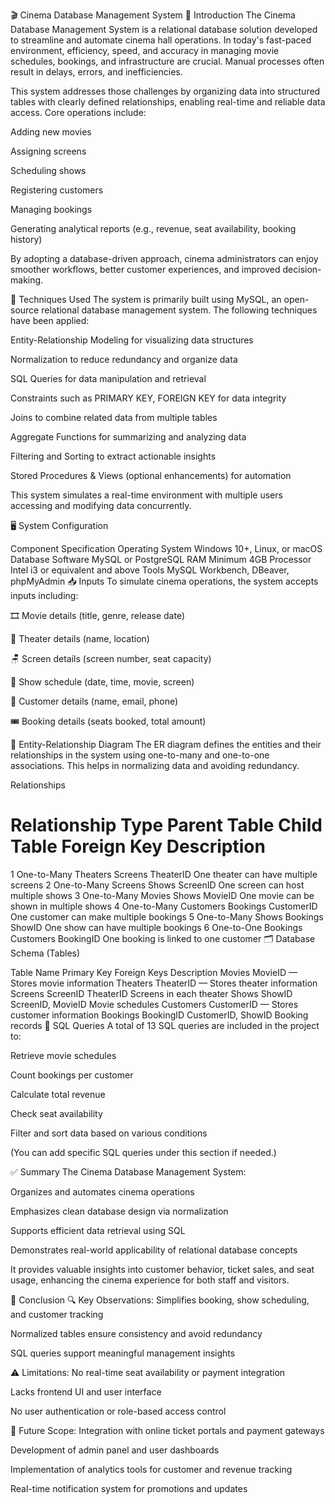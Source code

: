 🎬 Cinema Database Management System
📌 Introduction
The Cinema Database Management System is a relational database solution developed to streamline and automate cinema hall operations. In today's fast-paced environment, efficiency, speed, and accuracy in managing movie schedules, bookings, and infrastructure are crucial. Manual processes often result in delays, errors, and inefficiencies.

This system addresses those challenges by organizing data into structured tables with clearly defined relationships, enabling real-time and reliable data access. Core operations include:

Adding new movies

Assigning screens

Scheduling shows

Registering customers

Managing bookings

Generating analytical reports (e.g., revenue, seat availability, booking history)

By adopting a database-driven approach, cinema administrators can enjoy smoother workflows, better customer experiences, and improved decision-making.

🧠 Techniques Used
The system is primarily built using MySQL, an open-source relational database management system. The following techniques have been applied:

Entity-Relationship Modeling for visualizing data structures

Normalization to reduce redundancy and organize data

SQL Queries for data manipulation and retrieval

Constraints such as PRIMARY KEY, FOREIGN KEY for data integrity

Joins to combine related data from multiple tables

Aggregate Functions for summarizing and analyzing data

Filtering and Sorting to extract actionable insights

Stored Procedures & Views (optional enhancements) for automation

This system simulates a real-time environment with multiple users accessing and modifying data concurrently.

🖥️ System Configuration

Component	Specification
Operating System	Windows 10+, Linux, or macOS
Database Software	MySQL or PostgreSQL
RAM	Minimum 4GB
Processor	Intel i3 or equivalent and above
Tools	MySQL Workbench, DBeaver, phpMyAdmin
📥 Inputs
To simulate cinema operations, the system accepts inputs including:

🎞️ Movie details (title, genre, release date)

🏢 Theater details (name, location)

🪑 Screen details (screen number, seat capacity)

📅 Show schedule (date, time, movie, screen)

👤 Customer details (name, email, phone)

🎟️ Booking details (seats booked, total amount)

🔗 Entity-Relationship Diagram
The ER diagram defines the entities and their relationships in the system using one-to-many and one-to-one associations. This helps in normalizing data and avoiding redundancy.

Relationships

#	Relationship Type	Parent Table	Child Table	Foreign Key	Description
1	One-to-Many	Theaters	Screens	TheaterID	One theater can have multiple screens
2	One-to-Many	Screens	Shows	ScreenID	One screen can host multiple shows
3	One-to-Many	Movies	Shows	MovieID	One movie can be shown in multiple shows
4	One-to-Many	Customers	Bookings	CustomerID	One customer can make multiple bookings
5	One-to-Many	Shows	Bookings	ShowID	One show can have multiple bookings
6	One-to-One	Bookings	Customers	BookingID	One booking is linked to one customer
🗂️ Database Schema (Tables)

Table Name	Primary Key	Foreign Keys	Description
Movies	MovieID	—	Stores movie information
Theaters	TheaterID	—	Stores theater information
Screens	ScreenID	TheaterID	Screens in each theater
Shows	ShowID	ScreenID, MovieID	Movie schedules
Customers	CustomerID	—	Stores customer information
Bookings	BookingID	CustomerID, ShowID	Booking records
📜 SQL Queries
A total of 13 SQL queries are included in the project to:

Retrieve movie schedules

Count bookings per customer

Calculate total revenue

Check seat availability

Filter and sort data based on various conditions

(You can add specific SQL queries under this section if needed.)

✅ Summary
The Cinema Database Management System:

Organizes and automates cinema operations

Emphasizes clean database design via normalization

Supports efficient data retrieval using SQL

Demonstrates real-world applicability of relational database concepts

It provides valuable insights into customer behavior, ticket sales, and seat usage, enhancing the cinema experience for both staff and visitors.

🏁 Conclusion
🔍 Key Observations:
Simplifies booking, show scheduling, and customer tracking

Normalized tables ensure consistency and avoid redundancy

SQL queries support meaningful management insights

⚠️ Limitations:
No real-time seat availability or payment integration

Lacks frontend UI and user interface

No user authentication or role-based access control

🚀 Future Scope:
Integration with online ticket portals and payment gateways

Development of admin panel and user dashboards

Implementation of analytics tools for customer and revenue tracking

Real-time notification system for promotions and updates
